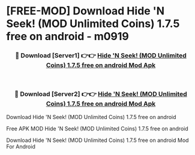 # [FREE-MOD] Download Hide 'N Seek! (MOD Unlimited Coins) 1.7.5 free on android - m0919


<div align="center">
<h3>🔴 Download [Server1] 👉👉 <a href="https://apk-comot.site?title=Hide_'N_Seek!_(MOD_Unlimited_Coins)_1.7.5_free_on_android">Hide 'N Seek! (MOD Unlimited Coins) 1.7.5 free on android Mod Apk</a></h3><br>

<h3>🔴 Download [Server2] 👉👉 <a href="https://apk-comot.site?title=Hide_'N_Seek!_(MOD_Unlimited_Coins)_1.7.5_free_on_android">Hide 'N Seek! (MOD Unlimited Coins) 1.7.5 free on android Mod Apk</a></h3>
</div>



Download Hide 'N Seek! (MOD Unlimited Coins) 1.7.5 free on android 

Free APK MOD Hide 'N Seek! (MOD Unlimited Coins) 1.7.5 free on android 

Download Hide 'N Seek! (MOD Unlimited Coins) 1.7.5 free on android Mod For Android
